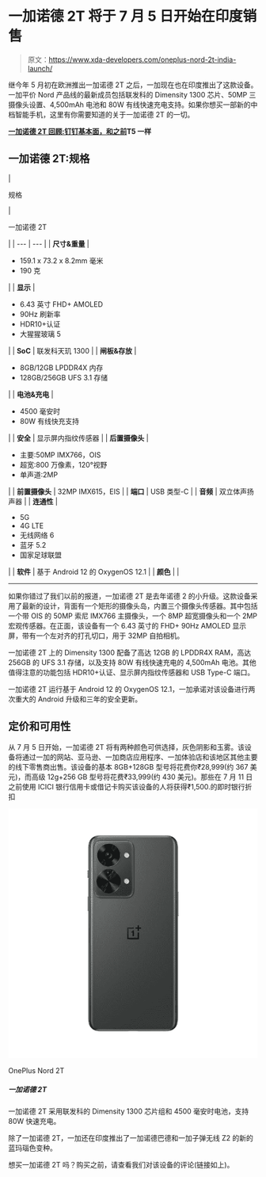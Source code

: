 # 一加诺德 2T 将于 7 月 5 日开始在印度销售

> 原文：<https://www.xda-developers.com/oneplus-nord-2t-india-launch/>

继今年 5 月初在欧洲推出一加诺德 2T 之后，一加现在也在印度推出了这款设备。一加平价 Nord 产品线的最新成员包括联发科的 Dimensity 1300 芯片、50MP 三摄像头设置、4,500mAh 电池和 80W 有线快速充电支持。如果你想买一部新的中档智能手机，这里有你需要知道的关于一加诺德 2T 的一切。

**[一加诺德 2T 回顾:钉钉基本面，和之前](https://www.xda-developers.com/oneplus-nord-2t-review/)T5 一样**

## 一加诺德 2T:规格

| 

规格

 | 

一加诺德 2T

 |
| --- | --- |
| **尺寸&重量** | 

*   159.1 x 73.2 x 8.2mm 毫米
*   190 克

 |
| **显示** | 

*   6.43 英寸 FHD+ AMOLED
*   90Hz 刷新率
*   HDR10+认证
*   大猩猩玻璃 5

 |
| **SoC** | 联发科天玑 1300 |
| **闸板&存放** | 

*   8GB/12GB LPDDR4X 内存
*   128GB/256GB UFS 3.1 存储

 |
| **电池&充电** | 

*   4500 毫安时
*   80W 有线快充支持

 |
| **安全** | 显示屏内指纹传感器 |
| **后置摄像头** | 

*   主要:50MP IMX766，OIS
*   超宽:800 万像素，120°视野
*   单声道:2MP

 |
| **前置摄像头** | 32MP IMX615，EIS |
| **端口** | USB 类型-C |
| **音频** | 双立体声扬声器 |
| **连通性** | 

*   5G
*   4G LTE
*   无线网络 6
*   蓝牙 5.2
*   国家足球联盟

 |
| **软件** | 基于 Android 12 的 OxygenOS 12.1 |
| **颜色** |  |

* * *

如果你错过了我们以前的报道，一加诺德 2T 是去年诺德 2 的小升级。这款设备采用了最新的设计，背面有一个矩形的摄像头岛，内置三个摄像头传感器。其中包括一个带 OIS 的 50MP 索尼 IMX766 主摄像头，一个 8MP 超宽摄像头和一个 2MP 宏观传感器。在正面，该设备有一个 6.43 英寸的 FHD+ 90Hz AMOLED 显示屏，带有一个左对齐的打孔切口，用于 32MP 自拍相机。

一加诺德 2T 上的 Dimensity 1300 配备了高达 12GB 的 LPDDR4X RAM，高达 256GB 的 UFS 3.1 存储，以及支持 80W 有线快速充电的 4,500mAh 电池。其他值得注意的功能包括 HDR10+认证、显示屏内指纹传感器和 USB Type-C 端口。

一加诺德 2T 运行基于 Android 12 的 OxygenOS 12.1，一加承诺对该设备进行两次重大的 Android 升级和三年的安全更新。

## 定价和可用性

从 7 月 5 日开始，一加诺德 2T 将有两种颜色可供选择，灰色阴影和玉雾。该设备将通过一加的网站、亚马逊、一加商店应用程序、一加体验店和该地区其他主要的线下零售商出售。该设备的基本 8GB+128GB 型号将花费你₹28,999(约 367 美元)，而高级 12g+256 GB 型号将花费₹33,999(约 430 美元)。那些在 7 月 11 日之前使用 ICICI 银行信用卡或借记卡购买该设备的人将获得₹1,500.的即时银行折扣

 <picture>![The OnePlus Nord 2T is the latest mid-range offering from OnePlus, packing a lot of punch for the price.](img/4620c8bc4597ee77030bc01b034e5948.png)</picture> 

OnePlus Nord 2T

##### 一加诺德 2T

一加诺德 2T 采用联发科的 Dimensity 1300 芯片组和 4500 毫安时电池，支持 80W 快速充电。

除了一加诺德 2T，一加还在印度推出了一加诺德巴德和一加子弹无线 Z2 的新的蓝玛瑙色变种。

想买一加诺德 2T 吗？购买之前，请查看我们对该设备的评论(链接如上)。